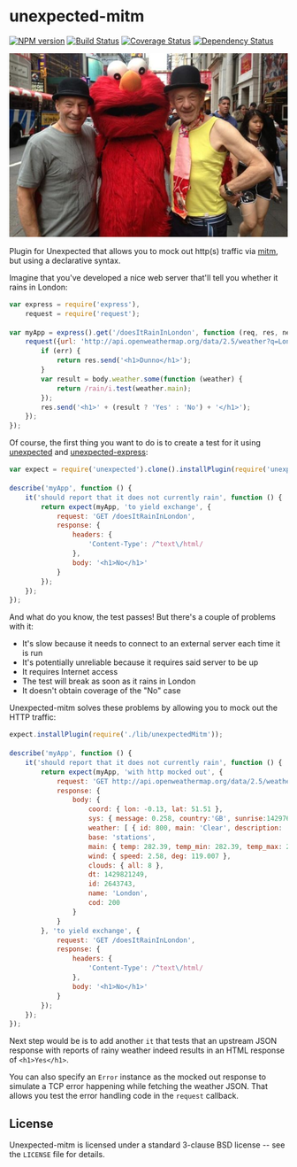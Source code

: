 unexpected-mitm
===============

[![NPM version](https://badge.fury.io/js/unexpected-mitm.svg)](http://badge.fury.io/js/unexpected-mitm)
[![Build Status](https://travis-ci.org/unexpectedjs/unexpected-mitm.svg?branch=master)](https://travis-ci.org/unexpectedjs/unexpected-mitm)
[![Coverage Status](https://coveralls.io/repos/unexpectedjs/unexpected-mitm/badge.svg)](https://coveralls.io/r/unexpectedjs/unexpected-mitm)
[![Dependency Status](https://david-dm.org/unexpectedjs/unexpected-mitm.svg)](https://david-dm.org/unexpectedjs/unexpected-mitm)

![An unexpected man in the middle :)](logoImage.jpg)

Plugin for Unexpected that allows you to mock out http(s) traffic via [mitm](https://github.com/moll/node-mitm), but using a declarative syntax.

Imagine that you've developed a nice web server that'll tell you whether it rains in London:

```js
var express = require('express'),
    request = require('request');

var myApp = express().get('/doesItRainInLondon', function (req, res, next) {
    request({url: 'http://api.openweathermap.org/data/2.5/weather?q=London,uk', json: true}, function (err, response, body) {
        if (err) {
            return res.send('<h1>Dunno</h1>');
        }
        var result = body.weather.some(function (weather) {
            return /rain/i.test(weather.main);
        });
        res.send('<h1>' + (result ? 'Yes' : 'No') + '</h1>');
    });
});
```

Of course, the first thing you want to do is to create a test for it using [unexpected](https://unexpectedjs.github.io) and [unexpected-express](https://github.com/unexpectedjs/unexpected-express/):

```js
var expect = require('unexpected').clone().installPlugin(require('unexpected-express'));

describe('myApp', function () {
    it('should report that it does not currently rain', function () {
        return expect(myApp, 'to yield exchange', {
            request: 'GET /doesItRainInLondon',
            response: {
                headers: {
                    'Content-Type': /^text\/html/
                },
                body: '<h1>No</h1>'
            }
        });
    });
});
```

And what do you know, the test passes! But there's a couple of problems with it:

* It's slow because it needs to connect to an external server each time it is run
* It's potentially unreliable because it requires said server to be up
* It requires Internet access
* The test will break as soon as it rains in London
* It doesn't obtain coverage of the "No" case

Unexpected-mitm solves these problems by allowing you to mock out the HTTP traffic:

```js
expect.installPlugin(require('./lib/unexpectedMitm'));

describe('myApp', function () {
    it('should report that it does not currently rain', function () {
        return expect(myApp, 'with http mocked out', {
            request: 'GET http://api.openweathermap.org/data/2.5/weather?q=London,uk',
            response: {
                body: {
                    coord: { lon: -0.13, lat: 51.51 },
                    sys: { message: 0.258, country:'GB', sunrise:1429764429, sunset:1429816225 },
                    weather: [ { id: 800, main: 'Clear', description: 'sky is clear', icon: '02n' } ],
                    base: 'stations',
                    main: { temp: 282.39, temp_min: 282.39, temp_max: 282.39, pressure: 1021.63, sea_level: 1029.65, grnd_level: 1021.63, humidity: 71 },
                    wind: { speed: 2.58, deg: 119.007 },
                    clouds: { all: 8 },
                    dt: 1429821249,
                    id: 2643743,
                    name: 'London',
                    cod: 200
                }
            }
        }, 'to yield exchange', {
            request: 'GET /doesItRainInLondon',
            response: {
                headers: {
                    'Content-Type': /^text\/html/
                },
                body: '<h1>No</h1>'
            }
        });
    });
});
```

Next step would be is to add another `it` that tests that an upstream JSON response with reports of rainy weather indeed results in an HTML response of `<h1>Yes</h1>`.

You can also specify an `Error` instance as the mocked out response to simulate a TCP error happening while fetching the weather JSON. That allows you test the error handling code in the `request` callback.

License
-------

Unexpected-mitm is licensed under a standard 3-clause BSD license -- see the `LICENSE` file for details.
